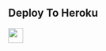

## Deploy To Heroku

<a href="https://heroku.com/deploy?template=https://github.com/student12as/PW-extractor-">
     <img height="30px" src="https://img.shields.io/badge/Deploy%20To%20Heroku-blueviolet?style=for-the-badge&logo=heroku">
  </a>
